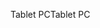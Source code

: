 <span data-ttu-id="3de2e-101">Tablet PC</span><span class="sxs-lookup"><span data-stu-id="3de2e-101">Tablet PC</span></span>